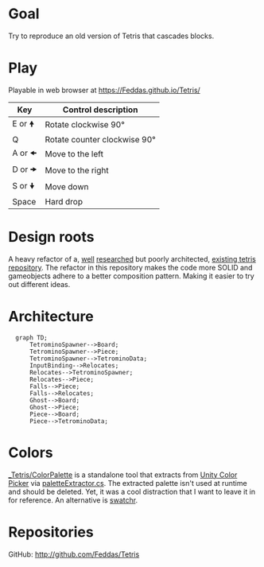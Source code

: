 # Goal

Try to reproduce an old version of Tetris that cascades blocks.

# Play

Playable in web browser at https://Feddas.github.io/Tetris/

| Key | Control description |
|---|---|
| E or 🠝[](http://xahlee.info/comp/unicode_arrows.html) | Rotate clockwise 90° |
| Q | Rotate counter clockwise 90° |
| A or 🠜 | Move to the left |
| D or 🠞 | Move to the right |
| S or 🠟 | Move down |
|Space | Hard drop |

# Design roots

A heavy refactor of a, [well](https://tetris.fandom.com/wiki/SRS) [researched](https://en.wikipedia.org/wiki/Tetromino) but poorly architected, [existing tetris repository](https://github.com/zigurous/unity-tetris-tutorial). The refactor in this repository makes the code more SOLID and gameobjects adhere to a better composition pattern. Making it easier to try out different ideas.

# Architecture

```mermaid
  graph TD;
      TetrominoSpawner-->Board;
      TetrominoSpawner-->Piece;
      TetrominoSpawner-->TetrominoData;
      InputBinding-->Relocates;
      Relocates-->TetrominoSpawner;
      Relocates-->Piece;
      Falls-->Piece;
      Falls-->Relocates;
      Ghost-->Board;
      Ghost-->Piece;
      Piece-->Board;
      Piece-->TetrominoData;
```

# Colors

[_Tetris/ColorPalette](Assets/_Tetris/ColorPalette) is a standalone tool that extracts from [Unity Color Picker](https://youtu.be/Ihe_ND194q0) via [paletteExtractor.cs](https://gist.github.com/vicot/0c5e9839bebba9436dfc543eda790bd1). The extracted palette isn't used at runtime and should be deleted. Yet, it was a cool distraction that I want to leave it in for reference. An alternative is [swatchr](https://github.com/jknightdoeswork/swatchr).

# Repositories

GitHub: http://github.com/Feddas/Tetris